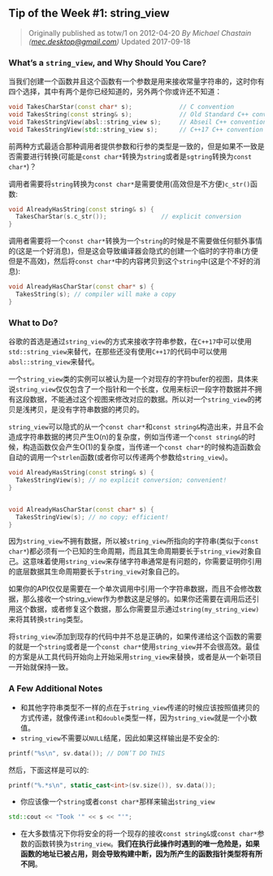 ## Tip of the Week #1: string_view


> Originally published as totw/1 on 2012-04-20
> *By Michael Chastain (mec.desktop@gmail.com)*
> Updated 2017-09-18


### What’s a `string_view`, and Why Should You Care?


当我们创建一个函数并且这个函数有一个参数是用来接收常量字符串的，这时你有四个选择，其中有两个是你已经知道的，另外两个你或许还不知道：


```c++
void TakesCharStar(const char* s);             // C convention
void TakesString(const string& s);             // Old Standard C++ convention
void TakesStringView(absl::string_view s);     // Abseil C++ convention
void TakesStringView(std::string_view s);      // C++17 C++ convention
```


前两种方式最适合那种调用者提供参数和行参的类型是一致的，但是如果不一致是否需要进行转换(可能是`const char*`转换为`string`或者是`sgtring`转换为`const char*`)？


调用者需要将`string`转换为`const char*`是需要使用(高效但是不方便)`c_str()`函数:


```c++
void AlreadyHasString(const string& s) {
  TakesCharStar(s.c_str());               // explicit conversion
}
```


调用者需要将一个`const char*`转换为一个`string`的时候是不需要做任何额外事情的(这是一个好消息)，但是这会导致编译器会隐式的创建一个临时的字符串(方便但是不高效)，然后将`const char*`中的内容拷贝到这个`string`中(这是个不好的消息):


```c++
void AlreadyHasCharStar(const char* s) {
  TakesString(s); // compiler will make a copy
}
```


### What to Do?


谷歌的首选是通过`string_view`的方式来接收字符串参数，在`C++17`中可以使用`std::string_view`来替代，在那些还没有使用`C++17`的代码中可以使用`absl::string_view`来替代。


一个`string_view`类的实例可以被认为是一个对现存的字符bufer的视图，具体来说`string_view`仅仅包含了一个指针和一个长度，仅用来标识一段字符数据并不拥有这段数据，不能通过这个视图来修改对应的数据。所以对一个`string_view`的拷贝是浅拷贝，是没有字符串数据的拷贝的。


`string_view`可以隐式的从一个`const char*`和`const string&`构造出来，并且不会造成字符串数据的拷贝产生O(n)的复杂度，例如当传递一个`const string&`的时候，构造函数仅会产生O(1)的复杂度，当传递一个`const char*`的时候构造函数会自动的调用一个`strlen`函数(或者你可以传递两个参数给`string_view`)。


```c++
void AlreadyHasString(const string& s) {
  TakesStringView(s); // no explicit conversion; convenient!
}


void AlreadyHasCharStar(const char* s) {
  TakesStringView(s); // no copy; efficient!
}
```


因为`string_view`不拥有数据，所以被`string_view`所指向的字符串(类似于`const char*`)都必须有一个已知的生命周期，而且其生命周期要长于`string_view`对象自己。这意味着使用`string_view`来存储字符串通常是有问题的，你需要证明你引用的底层数据其生命周期要长于`string_view`对象自己的。


如果你的API仅仅是需要在一个单次调用中引用一个字符串数据，而且不会修改数据，那么接收一个string_view作为参数这是足够的。如果你还需要在调用后还引用这个数据，或者修复这个数据，那么你需要显示通过`string(my_string_view)`来将其转换`string`类型。


将`string_view`添加到现存的代码中并不总是正确的，如果传递给这个函数的需要的就是一个`string`或者是一个`const char*`使用`string_view`并不会很高效。最佳的方案是从工具代码开始向上开始采用`string_view`来替换，或者是从一个新项目一开始就保持一致。


### A Few Additional Notes


* 和其他字符串类型不一样的点在于`string_view`传递的时候应该按照值拷贝的方式传递，就像传递`int`和`double`类型一样，因为`string_view`就是一个小数值。
* `string_view`不需要以`NULL`结尾，因此如果这样输出是不安全的:


```c++
printf("%s\n", sv.data()); // DON’T DO THIS
```


然后，下面这样是可以的:
  ```c++
  printf("%.*s\n", static_cast<int>(sv.size()), sv.data());
  ```


* 你应该像一个`string`或者`const char*`那样来输出`string_view`


```c++
std::cout << "Took '" << s << "'";
```


* 在大多数情况下你将安全的将一个现存的接收`const string&`或`const char*`参数的函数转换为`string_view`。**我们在执行此操作时遇到的唯一危险是，如果函数的地址已被占用，则会导致构建中断，因为所产生的函数指针类型将有所不同**。
